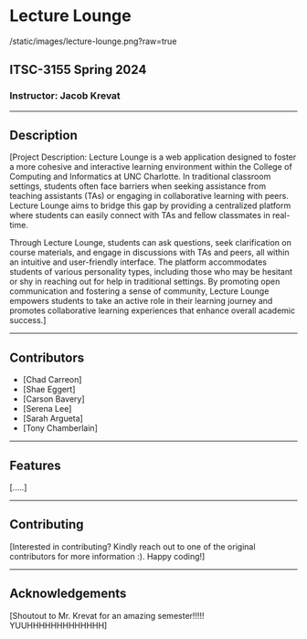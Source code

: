 # Lecture Lounge 
/static/images/lecture-lounge.png?raw=true


## ITSC-3155 Spring 2024

### Instructor: Jacob Krevat

---

## Description

[Project Description: Lecture Lounge is a web application designed to foster a more cohesive and interactive learning environment within the College of Computing and Informatics at UNC Charlotte. In traditional classroom settings, students often face barriers when seeking assistance from teaching assistants (TAs) or engaging in collaborative learning with peers. Lecture Lounge aims to bridge this gap by providing a centralized platform where students can easily connect with TAs and fellow classmates in real-time.

Through Lecture Lounge, students can ask questions, seek clarification on course materials, and engage in discussions with TAs and peers, all within an intuitive and user-friendly interface. The platform accommodates students of various personality types, including those who may be hesitant or shy in reaching out for help in traditional settings. By promoting open communication and fostering a sense of community, Lecture Lounge empowers students to take an active role in their learning journey and promotes collaborative learning experiences that enhance overall academic success.]

---

## Contributors

- [Chad Carreon]
- [Shae Eggert]
- [Carson Bavery]
- [Serena Lee]
- [Sarah Argueta]
- [Tony Chamberlain]

---

## Features

[.....]

---

## Contributing

[Interested in contributing? Kindly reach out to one of the original contributors for more information :). Happy coding!]

---

## Acknowledgements

[Shoutout to Mr. Krevat for an amazing semester!!!!! YUUHHHHHHHHHHHHH]
